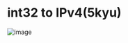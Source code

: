 # int32 to IPv4(5kyu)

![image](https://user-images.githubusercontent.com/102251036/174438255-87367362-5807-4e6b-8dd9-db3ae08a9af1.png)
